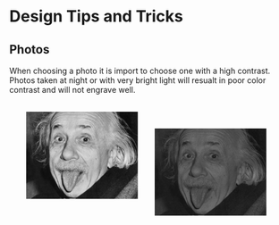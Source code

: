 <h1> Design Tips and Tricks </h1>
<h2>Photos</h2>
When choosing a photo it is import to choose one with a high contrast. Photos taken at night or with very bright light will resualt in poor color contrast and will not engrave well.
<div>
<img style="padding:30px;" src= "https://raw.githubusercontent.com/SkillMillNYC/productPhotos/master/documents/design%20tips%20and%20tricks/photos/einstien_good.png"/><img src="https://raw.githubusercontent.com/SkillMillNYC/productPhotos/master/documents/design%20tips%20and%20tricks/photos/einstien_bad.png"/>
</div>


